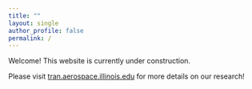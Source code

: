 ```yaml
---
title: ""
layout: single
author_profile: false
permalink: /
---
```


Welcome! This website is currently under construction.

Please visit [tran.aerospace.illinois.edu](https://tran.aerospace.illinois.edu) for more details on our research!